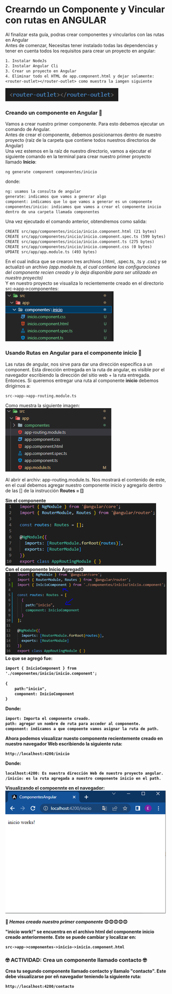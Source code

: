 # Crearndo un Componente y Vincular con rutas en ANGULAR

Al finalizar esta guía, podras crear componentes y vincularlos con las rutas en Angular
<br>
Antes de comenzar, Necesitas tener instalado todas las dependencias y tener en cuenta todos los requisitos para crear un proyecto en angular:
```
1. Instalar NodeJs
2. Instalar Angular Cli
3. Crear un proyecto en Angular
4. Eliminar todo el HTML de app.component.html y dejar solamente: <router-outlet></router-outlet> como muestra la iamgen siguiente
```
![router-outlet](./src/assets/imagenes_readme/router-outlet.PNG)

### Creando un componente en Angular 🔧

Vamos a crear nuestro primer componente. Para esto debemos ejecutar un comando de Angular. <br>
Antes de crear el componente, debemos posicionarnos dentro de nuestro proyecto (raíz de la carpeta que contiene todos nuestros directorios de Angular)<br>
Una vez estemos en la raíz de nuestro directorio, vamos a ejecutar el siguiente comando en la terminal para crear nuestro primer proyecto llamado <b>Inicio</b>:

```
ng generate component componentes/inicio
```
donde:
```
ng: usamos la consulta de angular
generate: indicamos que vamos a generar algo
component: indicamos que lo que vamos a generar es un componente
componentes/inicio: indicamos que vamos a crear el componente inicio dentro de una carpeta llamada componentes
```
Una vez ejecutado el comando anterior, obtendremos como salida:
```
CREATE src/app/componentes/inicio/inicio.component.html (21 bytes)
CREATE src/app/componentes/inicio/inicio.component.spec.ts (599 bytes)
CREATE src/app/componentes/inicio/inicio.component.ts (275 bytes)     
CREATE src/app/componentes/inicio/inicio.component.css (0 bytes)      
UPDATE src/app/app.module.ts (493 bytes)
```
En el cual indica que se crearon tres archivos (.html, .spec.ts, .ts y .css) y se actualizó un archivo _(app.module.ts, el cual contiene las configuraciones del componente recien creado y lo deja disponible para ser utilizado en nuestro proyecto)_
<br>
Y en nuestro proyecto se visualiza lo recientemente creado en el directorio src->app->componentes:<br>
![componente inicio](./src/assets/imagenes_readme/componente_inicio.PNG)
### Usando Rutas en Angular para el componente <b>inicio</b> 🔧
Las rutas de angular, nos sirve para dar una dirección específica a un component. Esta dirección entregada en la ruta de angular, es visible por el navegador escribiendo la dirección del sitio web + la ruta entregada. <br>
Entonces. Si queremos entregar una ruta al componente <b>inicio</b> debemos dirigirnos a:

```
src->app->app-routing.module.ts
```
Como muestra la siguiente imagen: <br>
![app-routing.module.ts](./src/assets/imagenes_readme/app-routing-module.PNG)

Al abrir el archiv: app-routing.module.ts. Nos mostrará el contenido de este, en el cual debemos agregar nuestro componente inicio y agregarlo dentro de las [] de la instrucción <b>Routes = []<b><br>

<b>Sin el componente</b>
![app-routing.module.ts](./src/assets/imagenes_readme/app-routing-module-abierto.PNG)
<br>
<b>Con el componente Inicio Agregad0</b>
![app-routing.module.ts](./src/assets/imagenes_readme/app-routing-module-inicio.PNG)
<br>
Lo que se agregó fue:
```
import { InicioComponent } from './componentes/inicio/inicio.component';

{
    path:"inicio",
    component: InicioComponent
}
```
Donde:
```
import: Importa el componente creado.
path: agregar un nombre de ruta para acceder al componente.
component: indicamos a que compoente vamos asignar la ruta de path.
```
Ahora podemos visualizar nuesto componente recientemente creado en nuestro navegador Web escribiendo la siguiente ruta:<br>
```
http://localhost:4200/inicio
```
Donde:
```
localhost:4200: Es nuestra dirección Web de nuestro proyecto angular.
/inicio: es la ruta agregada a nuestro componente inicio en el path.
```

Visualizando el compoennte en el navegador:<br>
![url_ inicio](./src/assets/imagenes_readme/url_inicio.PNG)

📢 _Hemos creado nuestro primer componente_
😊😊😊😊😊

"inicio work!" se encuentra en el archivo html del componente inicio creado anteriormente. Este se puede cambiar y localizar en: 
```
src->app->componentes->inicio->inicio.component.html
```

### 🤓 ACTIVIDAD: Crea un componente llamado <b>contacto</b> 🤓
Crea tu segundo componente llamado <b>contacto</b> y llamalo "contacto". Este debe visualizarse por eñ navegador teniendo la siguiente ruta:
```
http://localhost:4200/contacto
```
